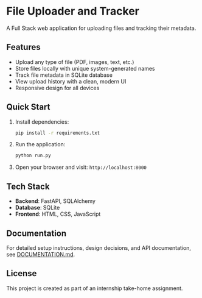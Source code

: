 # File Uploader and Tracker

A Full Stack web application for uploading files and tracking their metadata.

## Features

- Upload any type of file (PDF, images, text, etc.)
- Store files locally with unique system-generated names
- Track file metadata in SQLite database
- View upload history with a clean, modern UI
- Responsive design for all devices

## Quick Start

1. Install dependencies:
   ```bash
   pip install -r requirements.txt
   ```

2. Run the application:
   ```bash
   python run.py
   ```

3. Open your browser and visit: `http://localhost:8000`

## Tech Stack

- **Backend**: FastAPI, SQLAlchemy
- **Database**: SQLite
- **Frontend**: HTML, CSS, JavaScript

## Documentation

For detailed setup instructions, design decisions, and API documentation, see [DOCUMENTATION.md](DOCUMENTATION.md).

## License

This project is created as part of an internship take-home assignment.
